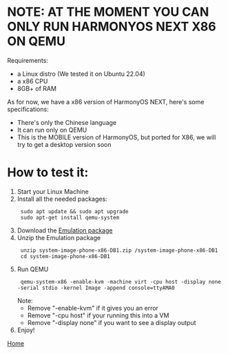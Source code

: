 # NOTE: AT THE MOMENT YOU CAN ONLY RUN HARMONYOS NEXT X86 ON QEMU
Requirements:
- a Linux distro (We tested it on Ubuntu 22.04)
- a x86 CPU
- 8GB+ of RAM

As for now, we have a x86 version of HarmonyOS NEXT, here's some specifications:
- There's only the Chinese language
- It can run only on QEMU
- This is the MOBILE version of HarmonyOS, but ported for X86, we will try to get a desktop version soon

# How to test it:

1) Start your Linux Machine
2) Install all the needed packages:
   ```
    sudo apt update && sudo apt upgrade
    sudo apt-get install qemu-system
   ```
3) Download the [Emulation package](https://devuploads.com/a26udyse57sh)
4) Unzip the Emulation package
   ```
    unzip system-image-phone-x86-DB1.zip /system-image-phone-x86-DB1
    cd system-image-phone-x86-DB1
   ```
5) Run QEMU
   ```
    qemu-system-x86 -enable-kvm -machine virt -cpu host -display none -serial stdio -kernel Image -append console=ttyAMA0
   ```
   Note:
     - Remove "-enable-kvm" if it gives you an error
     - Remove "-cpu host" if your running this into a VM
     - Remove "-display none" if you want to see a display output
6) Enjoy!

[Home](https://ryzenstechdev.github.io/LibHMOS-NEXT/)
